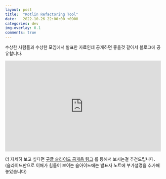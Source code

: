 ```yaml
---
layout: post
title:  "Kotlin Refactoring Tool"
date:   2022-10-26 22:00:00 +0900
categories: dev
img-overlay: 0.1
comments: true
---
```


수상한 사람들과 수상한 모임에서 발표한 자료인데 공개하면 좋을것 같아서 블로그에 공유합니다.

<iframe src="https://docs.google.com/presentation/d/e/2PACX-1vTFxgotQz3xuD2Vcb4KwaD9SRDMQMZQ3Q4-l5KeyAXE0jksPNn22PrgcwLZh5OAtbxdnLe9A4J5MqOC/embed?start=false&loop=false&delayms=3000" frameborder="0" width="100%" style="aspect-ratio: 1.71;" allowfullscreen="true" mozallowfullscreen="true" webkitallowfullscreen="true"></iframe>

더 자세히 보고 싶다면 [구글 슬라이드 공개용 링크](https://docs.google.com/presentation/d/1PnXGOxkTa466qV2SUrlLVtQy_QmWQq21NOp35hXVX9s/edit?usp=sharing) 를 통해서 보시는걸 추천드립니다. (슬라이드만으로 이해가 힘들어 보이는 슬아이드에는 발표자 노트에 부가설명을 추가해놓았습니다)